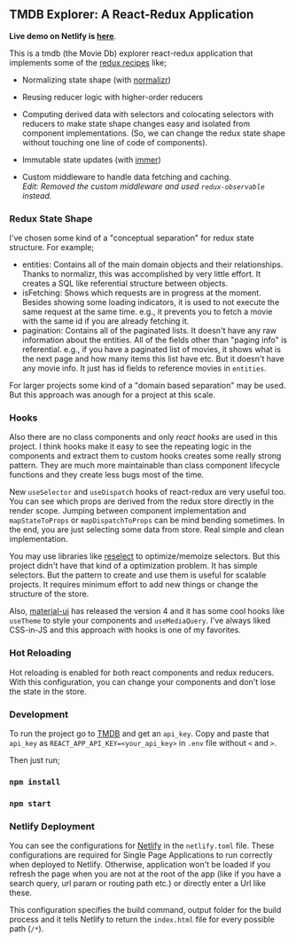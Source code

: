 ## TMDB Explorer: A React-Redux Application

**Live demo on Netlify is [here](https://tmdb-explorer.netlify.app/)**.

This is a tmdb (the Movie Db) explorer react-redux application that implements some of the [redux recipes](https://redux.js.org/recipes/recipe-index) like;

- Normalizing state shape (with [normalizr](https://github.com/paularmstrong/normalizr))

* Reusing reducer logic with higher-order reducers

- Computing derived data with selectors and colocating selectors with reducers to make state shape changes easy and isolated from component implementations. (So, we can change the redux state shape without touching one line of code of components).

* Immutable state updates (with [immer](https://github.com/immerjs/immer))

- Custom middleware to handle data fetching and caching.  
*Edit: Removed the custom middleware and used `redux-observable` instead.*

### Redux State Shape

I've chosen some kind of a "conceptual separation" for redux state structure. For example;

- entities: Contains all of the main domain objects and their relationships. Thanks to normalizr, this was accomplished by very little effort. It creates a SQL like referential structure between objects.
- isFetching: Shows which requests are in progress at the moment. Besides showing some loading indicators, it is used to not execute the same request at the same time. e.g., it prevents you to fetch a movie with the same id if you are already fetching it.
- pagination: Contains all of the paginated lists. It doesn't have any raw information about the entities. All of the fields other than "paging info" is referential. e.g., if you have a paginated list of movies, it shows what is the next page and how many items this list have etc. But it doesn't have any movie info. It just has id fields to reference movies in `entities`.

For larger projects some kind of a "domain based separation" may be used. But this approach was anough for a project at this scale.

### Hooks

Also there are no class components and only _react hooks_ are used in this project. I think hooks make it easy to see the repeating logic in the components and extract them to custom hooks creates some really strong pattern. They are much more maintainable than class component lifecycle functions and they create less bugs most of the time.

New `useSelector` and `useDispatch` hooks of react-redux are very useful too. You can see which props are derived from the redux store directly in the render scope. Jumping between component implementation and `mapStateToProps` or `mapDispatchToProps` can be mind bending sometimes. In the end, you are just selecting some data from store. Real simple and clean implementation.

You may use libraries like [reselect](https://github.com/reduxjs/reselect) to optimize/memoize selectors. But this project didn't have that kind of a optimization problem. It has simple selectors. But the pattern to create and use them is useful for scalable projects. It requires minimum effort to add new things or change the structure of the store.

Also, [material-ui](https://material-ui.com/) has released the version 4 and it has some cool hooks like `useTheme` to style your components and `useMediaQuery`. I've always liked CSS-in-JS and this approach with hooks is one of my favorites.

### Hot Reloading

Hot reloading is enabled for both react components and redux reducers. With this configuration, you can change your components and don't lose the state in the store.

### Development

To run the project go to [TMDB](https://developers.themoviedb.org/3) and get an `api_key`. Copy and paste that `api_key` as `REACT_APP_API_KEY=<your_api_key>` in `.env` file without `<` and `>`.

Then just run;

### `npm install`

### `npm start`

### Netlify Deployment

You can see the configurations for [Netlify](https://www.netlify.com/) in the `netlify.toml` file. These configurations are required for Single Page Applications to run correctly when deployed to Netlify. Otherwise, application won't be loaded if you refresh the page when you are not at the root of the app (like if you have a search query, url param or routing path etc.) or directly enter a Url like these.

This configuration specifies the build command, output folder for the build process and it tells Netlify to return the `index.html` file for every possible path (`/*`).
